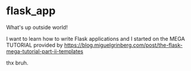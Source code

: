 # flask_app
What's up outside world!

I want to learn how to write Flask applications and I started on the MEGA TUTORIAL
provided by https://blog.miguelgrinberg.com/post/the-flask-mega-tutorial-part-ii-templates

thx bruh.
